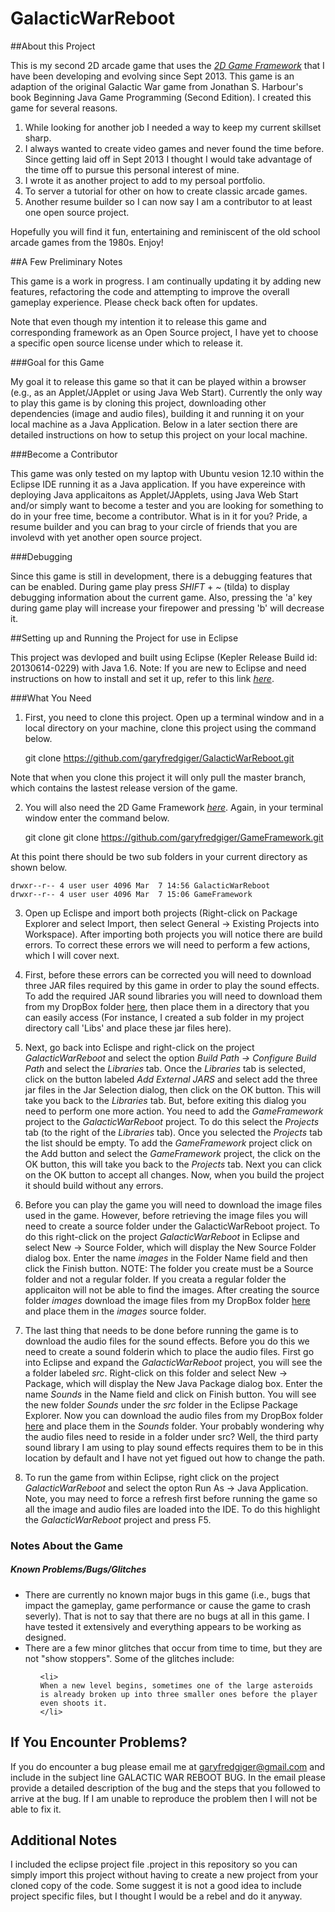 GalacticWarReboot
=================

##About this Project

This is my second 2D arcade game that uses the *[2D Game Framework](https://github.com/garyfredgiger/GameFramework.git)* that I have been developing and evolving since Sept 2013. This game is an adaption of the original Galactic War game from Jonathan S. Harbour's book Beginning Java Game Programming (Second Edition). I created this game for several reasons.

1. While looking for another job I needed a way to keep my current skillset sharp.
2. I always wanted to create video games and never found the time before. Since getting laid off in Sept 2013 I thought I would take advantage of the time off to pursue this personal interest of mine.
3. I wrote it as another project to add to my persoal portfolio.
4. To server a tutorial for other on how to create classic arcade games.
5. Another resume builder so I can now say I am a contributor to at least one open source project.

Hopefully you will find it fun, entertaining and reminiscent of the old school arcade games from the 1980s. Enjoy!

##A Few Preliminary Notes

This game is a work in progress. I am continually updating it by adding new features, refactoring the code and attempting to improve the overall gameplay experience. Please check back often for updates.

Note that even though my intention it to release this game and corresponding framework as an Open Source project, I have yet to choose a specific open source license under which to release it.

###Goal for this Game

My goal it to release this game so that it can be played within a browser (e.g., as an Applet/JApplet or using Java Web Start). Currently the only way to play this game is by cloning this project, downloading other dependencies (image and audio files), building it and running it on your local machine as a Java Application. Below in a later section there are detailed instructions on how to setup this project on your local machine.

###Become a Contributor

This game was only tested on my laptop with Ubuntu vesion 12.10 within the Eclipse IDE running it as a Java application. If you have expereince with deploying Java applicaitons as Applet/JApplets, using Java Web Start and/or simply want to become a tester and you are looking for something to do in your free time, become a contributor. What is in it for you? Pride, a resume builder and you can brag to your circle of friends that you are involevd with yet another open source project.

###Debugging

Since this game is still in development, there is a debugging features that can be enabled. During game play press *SHIFT* + *~* (tilda) to display debugging information about the current game. Also, pressing the 'a' key during game play will increase your firepower and pressing 'b' will decrease it.

##Setting up and Running the Project for use in Eclipse

This project was devloped and built using Eclipse (Kepler Release Build id: 20130614-0229) with Java 1.6. Note: If you are new to Eclipse and need instructions on how to install and set it up, refer to this link *[here](http://wiki.eclipse.org/Eclipse/Installation)*.

###What You Need

1) First, you need to clone this project. Open up a terminal window and in a local directory on your machine, clone this project using the command below.

    git clone https://github.com/garyfredgiger/GalacticWarReboot.git

Note that when you clone this project it will only pull the master branch, which contains the lastest release version of the game.

2) You will also need the 2D Game Framework *[here](https://github.com/garyfredgiger/GameFramework.git)*. Again, in your terminal window enter the command below.

    git clone git clone https://github.com/garyfredgiger/GameFramework.git

At this point there should be two sub folders in your current directory as shown below.

    drwxr--r-- 4 user user 4096 Mar  7 14:56 GalacticWarReboot
    drwxr--r-- 4 user user 4096 Mar  7 15:06 GameFramework

3) Open up Eclispe and import both projects (Right-click on Package Explorer and select Import, then select General -> Existing Projects into Workspace). After importing both projects you will notice there are build errors. To correct these errors we will need to perform a few actions, which I will cover next.

4) First, before these errors can be corrected you will need to download three JAR files required by this game in order to play the sound effects. To add the required JAR sound libraries you will need to download them from my DropBox folder [here](https://www.dropbox.com/sh/z3xzd2oqxmmk2nb/jZBIXh47OD/GalacticWarReboot/ThirdPartyJars), then place them in a directory that you can easily access (For instance, I created a sub folder in my project directory call 'Libs' and place these jar files here).

5) Next, go back into Eclispe and right-click on the project *GalacticWarReboot* and select the option *Build Path -> Configure Build Path* and select the *Libraries* tab. Once the *Libraries* tab is selected, click on the button labeled *Add External JARS* and select add the three jar files in the Jar Selection dialog, then click on the OK button. This will take you back to the *Libraries* tab. But, before exiting this dialog you need to perform one more action. You need to add the *GameFramework* project to the *GalacticWarReboot* project. To do this select the *Projects* tab (to the right of the *Libraries* tab). Once you selected the *Projects* tab the list should be empty. To add the *GameFramework* project click on the Add button and select the *GameFramework* project, the click on the OK button, this will take you back to the *Projects* tab. Next you can click on the OK button to accept all changes. Now, when you build the project it should build without any errors.

6) Before you can play the game you will need to download the image files used in the game. However, before retrieving the image files you will need to create a source folder under the GalacticWarReboot project. To do this right-click on the project *GalacticWarReboot* in Eclipse and select New -> Source Folder, which will display the New Source Folder dialog box. Enter the name *images* in the Folder Name field and then click the Finish button. NOTE: The folder you create must be a Source folder and not a regular folder. If you creata a regular folder the applicaiton will not be able to find the images. After creating the source folder *images* download the image files from my DropBox folder [here](https://www.dropbox.com/home/public/GalacticWarReboot/images) and place them in the *images* source folder.

7) The last thing that needs to be done before running the game is to download the audio files for the sound effects. Before you do this we need to create a sound folderin which to place the audio files. First go into Eclipse and expand the *GalacticWarReboot* project, you will see the a folder labeled *src*. Right-click on this folder and select New -> Package, which will display the New Java Package dialog box. Enter the name *Sounds* in the Name field and click on Finish button. You will see the new folder *Sounds* under the *src* folder in the Eclipse Package Explorer. Now you can download the audio files from my DropBox folder [here](https://www.dropbox.com/home/public/GalacticWarReboot/sounds) and place them in the *Sounds* folder. Your probably wondering why the audio files need to reside in a folder under src? Well, the third party sound library I am using to play sound effects requires them to be in this location by default and I have not yet figued out how to change the path.

8) To run the game from within Eclipse, right click on the project *GalacticWarReboot* and select the opton Run As -> Java Application. Note, you may need to force a refresh first before running the game so all the image and audio files are loaded into the IDE. To do this highlight the *GalacticWarReboot* project and press F5.

### Notes About the Game

##### Known Problems/Bugs/Glitches

<ul>

<li>
There are currently no known major bugs in this game (i.e., bugs that impact the gameplay, game performance or cause the game to crash severly). That is not to say that there are no bugs at all in this game. I have tested it extensively and everything appears to be working as designed.
</li>

<li>
There are a few minor glitches that occur from time to time, but they are not "show stoppers". Some of the glitches include:
  <ul>

    <li>
    When a new level begins, sometimes one of the large asteroids is already broken up into three smaller ones before the player even shoots it.
    </li>
  </ul>
  
</li>
</ul>

## If You Encounter Problems?

If you do encounter a bug please email me at garyfredgiger@gmail.com and include in the subject line GALACTIC WAR REBOOT BUG. In the email please provide a detailed description of the bug and the steps that you followed to arrive at the bug. If I am unable to reproduce the problem then I will not be able to fix it.

## Additional Notes

I included the eclipse project file .project in this repository so you can simply import this project without having to create a new project from your cloned copy of the code. Some suggest it is not a good idea to include project specific files, but I thought I would be a rebel and do it anyway.
